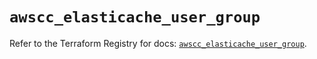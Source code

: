 # `awscc_elasticache_user_group`

Refer to the Terraform Registry for docs: [`awscc_elasticache_user_group`](https://registry.terraform.io/providers/hashicorp/awscc/0.70.0/docs/resources/elasticache_user_group).
